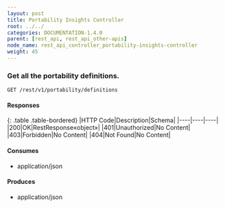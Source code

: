 ```yaml
---
layout: post
title: Portability Insights Controller
root: ../../
categories: DOCUMENTATION-1.4.0
parent: [rest_api, rest_api_other-apis]
node_name: rest_api_controller_portability-insights-controller
weight: 45
---
```


### Get all the portability definitions.
```
GET /rest/v1/portability/definitions
```

#### Responses

{: .table .table-bordered}
|HTTP Code|Description|Schema|
|----|----|----|
|200|OK|RestResponse«object»|
|401|Unauthorized|No Content|
|403|Forbidden|No Content|
|404|Not Found|No Content|


#### Consumes

* application/json

#### Produces

* application/json

